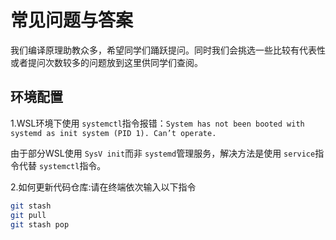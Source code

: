 # 常见问题与答案

我们编译原理助教众多，希望同学们踊跃提问。同时我们会挑选一些比较有代表性或者提问次数较多的问题放到这里供同学们查阅。

## 环境配置

1.WSL环境下使用 `systemctl`指令报错：`System has not been booted with systemd as init system (PID 1). Can’t operate.`

由于部分WSL使用 `SysV init`而非 `systemd`管理服务，解决方法是使用 `service`指令代替 `systemctl`指令。

2.如何更新代码仓库:请在终端依次输入以下指令

```bash
git stash
git pull
git stash pop
```
